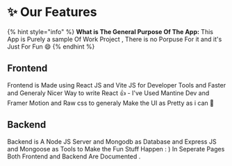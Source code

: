 # ✨ Our Features

{% hint style="info" %}
**What is The General Purpose Of The App:** This App is Purely a sample Of Work Project , There is no Porpuse For it and it's Just For Fun :smile:
{% endhint %}

## Frontend

Frontend is Made using React JS and Vite JS for Developer Tools and Faster and Generaly Nicer Way to write React :thumbsup: - I've Used Mantine Dev and Framer Motion and Raw css to generaly Make the UI as Pretty as i can :tada:

## Backend

Backend is A Node JS Server and Mongodb as Database and Express JS and Mongoose as Tools to Make the Fun Stuff Happen : ) In Seperate Pages Both Frontend and Backend Are Documented .

